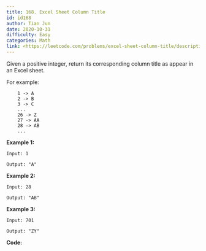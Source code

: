```yaml
---
title: 168. Excel Sheet Column Title
id: id168
author: Tian Jun
date: 2020-10-31
difficulty: Easy
categories: Math
link: <https://leetcode.com/problems/excel-sheet-column-title/description/>
---
```


Given a positive integer, return its corresponding column title as appear in
an Excel sheet.

For example:
                1 -> A        2 -> B        3 -> C        ...        26 -> Z        27 -> AA        28 -> AB         ...    

**Example 1:**
            
	Input: 1    
	Output: "A"    

**Example 2:**
            
	Input: 28    
	Output: "AB"    

**Example 3:**
            
	Input: 701    
	Output: "ZY"    


**Code:**
